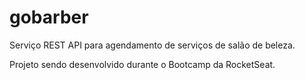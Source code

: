 # gobarber

Serviço REST API para agendamento de serviços de salão de beleza.


Projeto sendo desenvolvido durante o Bootcamp da RocketSeat.
